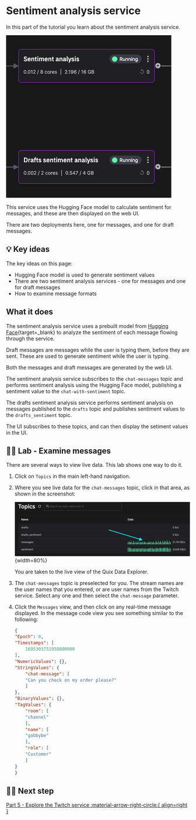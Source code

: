 # Sentiment analysis service

In this part of the tutorial you learn about the sentiment analysis service. 

![Sentiment analysis](./images/sentiment-analysis-pipeline-segment.png)

This service uses the Hugging Face model to calculate sentiment for messages, and these are then displayed on the web UI.

There are two deployments here, one for messages, and one for draft messages.

## 💡 Key ideas

The key ideas on this page:

* Hugging Face model is used to generate sentiment values
* There are two sentiment analysis services - one for messages and one for draft messages
* How to examine message formats

## What it does

The sentiment analysis service uses a prebuilt model from [Hugging Face](https://huggingface.co/){target=_blank} to analyze the sentiment of each message flowing through the service.

Draft messages are messages while the user is typing them, before they are sent. These are used to generate sentiment while the user is typing.

Both the messages and draft messages are generated by the web UI. 

The sentiment analysis service subscribes to the `chat-messages` topic and performs sentiment analysis using the Hugging Face model, publishing a sentiment value to the `chat-with-sentiment` topic.

The drafts sentiment analysis service performs sentiment analysis on messages published to the `drafts` topic and publishes sentiment values to the `drafts_sentiment` topic. 

The UI subscribes to these topics, and can then display the setiment values in the UI.

## 👩‍🔬 Lab - Examine messages 

There are several ways to view live data. This lab shows one way to do it. 

1. Click on `Topics` in the main left-hand navigation.

2. Where you see live data for the `chat-messages` topic, click in that area, as shown in the screenshot:

    ![View live data](./images/topics-view-live-data.png){width=80%}

    You are taken to the live view of the Quix Data Explorer.

3. The `chat-messages` topic is preselected for you. The stream names are the user names that you entered, or are user names from the Twitch service. Select any one and then select the `chat-message` parameter.

4. Click the `Messages` view, and then click on any real-time message displayed. In the message code view you see something similar to the following:

    ``` json
    {
    "Epoch": 0,
    "Timestamps": [
        1695303751958000000
    ],
    "NumericValues": {},
    "StringValues": {
        "chat-message": [
        "Can you check on my order please?"
        ]
    },
    "BinaryValues": {},
    "TagValues": {
        "room": [
        "channel"
        ],
        "name": [
        "gabbybe"
        ],
        "role": [
        "Customer"
        ]
    }
    }
    ```

## 🏃‍♀️ Next step

[Part 5 - Explore the Twitch service :material-arrow-right-circle:{ align=right }](twitch-service.md)